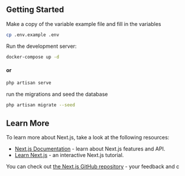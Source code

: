 

## Getting Started

Make a copy of the variable example file and fill in the variables

```bash
cp .env.example .env


```
Run the development server:
```bash
docker-compose up -d
```
#### or
```bash
php artisan serve
```

run the migrations and seed the database
```bash
php artisan migrate --seed
```


## Learn More

To learn more about Next.js, take a look at the following resources:

- [Next.js Documentation](https://nextjs.org/docs) - learn about Next.js features and API.
- [Learn Next.js](https://nextjs.org/learn) - an interactive Next.js tutorial.

You can check out [the Next.js GitHub repository](https://github.com/vercel/next.js/) - your feedback and c

